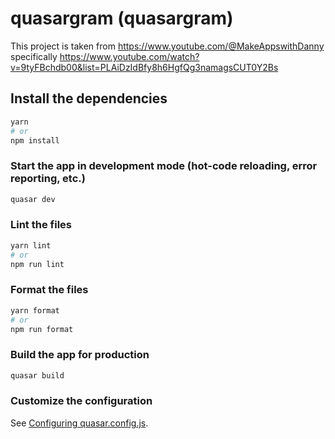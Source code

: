 # quasargram (quasargram)

This project is taken from https://www.youtube.com/@MakeAppswithDanny
specifically https://www.youtube.com/watch?v=9tyFBchdb00&list=PLAiDzIdBfy8h6HgfQg3namagsCUT0Y2Bs



## Install the dependencies
```bash
yarn
# or
npm install
```

### Start the app in development mode (hot-code reloading, error reporting, etc.)
```bash
quasar dev
```


### Lint the files
```bash
yarn lint
# or
npm run lint
```


### Format the files
```bash
yarn format
# or
npm run format
```



### Build the app for production
```bash
quasar build
```

### Customize the configuration
See [Configuring quasar.config.js](https://v2.quasar.dev/quasar-cli-vite/quasar-config-js).
